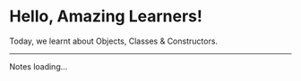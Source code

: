 # Hello, Amazing Learners!

Today, we learnt about Objects, Classes & Constructors.
***
Notes loading...
